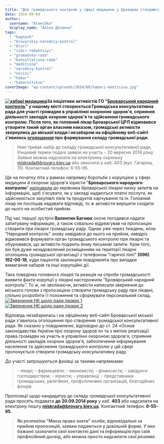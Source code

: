 ```yaml
---
title: "Для громадського контролю у сфері медицини у Броварах створюють консультативну раду"
date: 2014-09-04
author: 
  username: "Aleechka"
  display_name: "Аліна Дяченко"
tags: 
  - "bagnyuk"
  - "brovarskiy-narodniy-kontrol"
  - "btsrl"
  - "vibir-redaktsiyi"
  - "gromadska-rada"
  - "konsultativna-rada"
  - "meditsina"
  - "narodniy-kontrol"
  - "novini"
  - "habar"
  - "habarnitstvo"
coverImage: "wp-content/uploads/2014/09/habari-meditsina.jpg"
---
```


**[![хабарі медицина](https://mpz.brovary.org/wp-content/uploads/2014/09/habari-meditsina.jpg)](https://mpz.brovary.org/wp-content/uploads/2014/09/habari-meditsina.jpg)За ініціативи активістів ГО "[Броварський народний контроль](http://nk.mybrovary.com)" у нашому місті створюється Громадська консультативна рада для участі громадян в управлінні охороною здоров'я, сприяння діяльності закладів охорони здоров'я та здійснення громадського контролю. Після того, як головний лікар Броварської ЦРЛ відмовився утворити такий орган власним наказом, громадські активісти звернулись до міської влади і незабаром на офіційному веб-сайті з'явилось [оголошення](http://docs.brovary.org/p13020/20.08.2014) про формування складу громадської ради.**

> Нині триває набір до складу громадської консультативної ради. Кінцевий термін подачі заявок на участь - 20 вересня 2014 року. Заявки можна надсилати на електронну скриньку miskrada@brovary.kiev.ua або заносити у каб. 403 (вул. Гагаріна, 15). Контактний телефон: 6-55-95.

Ще на початку літа у рамках напрямку боротьби з корупцією у сфері медицини й охорони здоров'я юристи "**Броварського народного контролю**" [направили](https://mpz.brovary.org/brovarskiy-narodniy-kontrol-virishiv-vikoriniti-koruptsiyu-u-meditsini/) до керівника броварської лікарні низку запитів на інформацію, щоб з'ясувати, як у закладі надаються платні послуги, як здійснюються закупівлі ліків та продуктів харчування та ін. Головний лікар не поспішав надавати відповіді, то ж активісти вирішити сходити до нього на особистий прийом.

Під час першої зустрічі **Валентин Багнюк** охоче погодився надати запитувану інформацію, а також схвально відреагував на пропозицію створити при лікарні громадську раду. Однак уже через тиждень, коли "Народний контроль" знову навідався до нього на прийом, навідріз відмовився формувати орган громадського контролю при лікарні та обурювався, що активісти подають йому письмові запити. Крім того, він був дуже незадоволений розміщенням на території лікарні оголошень громадської організації з телефоном "гарячої лінії" **(096) 192-00-18**, куди пацієнтів закликали повідомляти про випадки вимагання хабарів та інші корупційні дії.

Така поведінка головного лікаря та реакція на спроби громадськості виявити факти корупції у лікарні насторожили "Броварський народний контроль". То ж, не зволікаючи, активісти написали звернення до міського голови з пропозицією створити громадську раду при лікарні, спільно розробити її положення та сформувати персональний склад. [![Звернення НК щодо ради лікарні 1](https://mpz.brovary.org/wp-content/uploads/2014/09/Zvernennya-NK-shhodo-radi-likarni-1.jpg)](https://mpz.brovary.org/wp-content/uploads/2014/09/Zvernennya-NK-shhodo-radi-likarni-1.jpg)[![Звернення НК щодо ради лікарні 2](https://mpz.brovary.org/wp-content/uploads/2014/09/Zvernennya-NK-shhodo-radi-likarni-2.jpg)](https://mpz.brovary.org/wp-content/uploads/2014/09/Zvernennya-NK-shhodo-radi-likarni-2.jpg)

Відповідь незабарилась і на офіційному веб-сайті Броварської міської ради з'явилось оголошення про створення громадської консультативної ради. Як сказано у повідомленні, відповідно до ст. 24 «Основ законодавства України про охорону здоров\`я» та з метою реалізації права громадян на участь в управлінні охороною здоров'я, сприяння діяльності закладів охорони здоров'я, забезпечення інформування населення та здійснення громадського контролю у цій сфері пропонується створити громадську консультативну раду.

До участі запрошуються фахівці за такими напрямками:

> \- лікарі; - фармацевти; - економісти; - фінансисти; - завідуючі господарством; - юристи; - управлінці; - представники громадських, релігійних, профспілкових організацій, благодійних фондів.

Пропозиції щодо кандидатур до складу громадської консультативної ради просять подавати **до 20.09.2014 року** у каб. **403** або надсилати на електрону пошту **miskrada@brovary.kiev.ua**. Контактний телефон: **6-55-95**.

> **Як розповіли "Маєш право знати" особи, відповідальні за прийом пропозицій, заявки подаються у довільній формі. У них бажано зазначити свої контактні дані та інформацію про свій професійний досвід, або можна просто надсилати свої резюме.**
